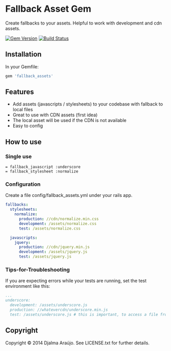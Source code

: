 # Fallback Asset Gem
Create fallbacks to your assets. Helpful to work with development and cdn assets.

[![Gem Version](https://badge.fury.io/rb/fallback_assets.png)](http://badge.fury.io/rb/fallback_assets) [![Build Status](https://travis-ci.org/djalmaaraujo/fallback_assets.png?branch=master)](https://travis-ci.org/djalmaaraujo/fallback_assets)

## Installation
In your Gemfile:
```ruby
gem 'fallback_assets'
```

## Features
* Add assets (javascripts / stylesheets) to your codebase with fallback to local files
* Great to use with CDN assets (first idea)
* The local asset will be used if the CDN is not available
* Easy to config

## How to use

### Single use
```haml
= fallback_javascript :underscore
= fallback_stylesheet :normalize
```

### Configuration
Create a file config/fallback_assets.yml under your rails app.

```yaml
fallbacks:
  stylesheets:
    normalize:
      production: //cdn/normalize.min.css
      development: /assets/normalize.css
      test: /assets/normalize.css

  javascripts:
    jquery:
      production: //cdn/jquery.min.js
      development: /assets/jquery.js
      test: /assets/jquery.js
```

### Tips-for-Troubleshooting
If you are expecting errors while your tests are running, set the test environment like this:
```yml
...
underscore:
  development: /assets/underscore.js
  production: //whatevercdn/underscore.min.js
  test: /assets/underscore.js # this is important, to access a file from vendor/assets/javascripts, use: /assets
```

## Copyright
Copyright © 2014 Djalma Araújo. See LICENSE.txt for further details.

